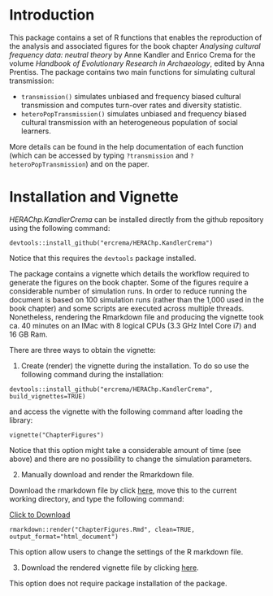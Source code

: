 # Introduction
This package contains a set of R functions that enables the reproduction of the analysis and associated figures for the book chapter *Analysing cultural frequency data: neutral theory* by Anne Kandler and Enrico Crema for the volume *Handbook of Evolutionary Research in Archaeology*, edited by Anna Prentiss. The package contains two main functions for simulating cultural transmission:

* `transmission()` simulates unbiased and frequency biased cultural transmission and computes turn-over rates and diversity statistic.
* `heteroPopTransmission()` simulates unbiased and frequency biased cultural transmission with an heterogeneous population of social learners.

More details can be found in the help documentation of each function (which can be accessed by typing `?transmission` and `?heteroPopTransmission`) and on the paper. 

# Installation and Vignette

*HERAChp.KandlerCrema* can be installed directly from the github repository using the following command:

`devtools::install_github("ercrema/HERAChp.KandlerCrema")`

Notice that this requires the `devtools` package installed. 

The package contains a vignette which details the workflow required to generate the figures on the book chapter. Some of the figures require a considerable number of simulation runs. In order to reduce running the document is based on 100 simulation runs (rather than the 1,000 used in the book chapter) and some scripts are executed across multiple threads. Nonetheless, rendering the Rmarkdown file and producing the vignette took ca. 40 minutes on an IMac with 8 logical CPUs (3.3 GHz Intel Core i7) and 16 GB Ram. 





There are three ways to obtain the vignette:

1. Create (render) the vignette during the installation. To do so use the following command during the installation:

`devtools::install_github("ercrema/HERAChp.KandlerCrema", build_vignettes=TRUE)`

and access the vignette with the following command after loading the library:

`vignette("ChapterFigures")`

Notice that this option might take a considerable amount of time (see above) and there are no possibility to change the simulation parameters. 


2. Manually download and render the Rmarkdown file.

Download the rmarkdown file by click [here](https://raw.githubusercontent.com/ercrema/HERAChp.KandlerCrema/master/vignette/ChapterFigures.Rmd), move this to the current working directory, and type the following command:

<a href="https://raw.githubusercontent.com/ercrema/HERAChp.KandlerCrema/master/vignette/ChapterFigures.Rmd" download>Click to Download</a>


`rmarkdown::render("ChapterFigures.Rmd", clean=TRUE, output_format="html_document")`

This option allow users to change the settings of the R markdown file.

3. Download the rendered vignette file by clicking [here](https://raw.githubusercontent.com/ercrema/HERAChp.KandlerCrema/master/vignette/ChapterFigures.html).

This option does not require package installation of the package.





